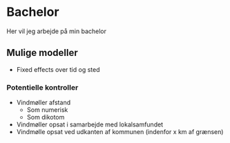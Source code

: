 # Bachelor

Her vil jeg arbejde på min bachelor

## Mulige modeller

- Fixed effects over tid og sted

### Potentielle kontroller

- Vindmøller afstand
  - Som numerisk
  - Som dikotom
- Vindmøller opsat i samarbejde med lokalsamfundet
- Vindmølle opsat ved udkanten af kommunen (indenfor x km af grænsen)

